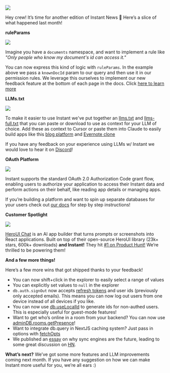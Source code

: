 ![](https://www.instantdb.com/img/emails/mar2025/s_DF8F10A9009F2A236BC7D07C4EC05DDA50E4FB82F40AA98593D3B98A1A7EA3DC_1730238267270_instant_header.png)

Hey crew! It’s time for another edition of Instant News 🙂 Here’s a slice of what happened last month!

**ruleParams**

![](https://www.instantdb.com/img/emails/mar2025/s_7B280E1A3BA8AB078D69579372DCD7F97D2F02F6D857FBABC05C42A70756AC62_1743727283805_image.png)

Imagine you have a `documents` namespace, and want to implement a rule like _"Only people who know my document's id can access it."_

You can now express this kind of logic with `ruleParams`. In the example above we pass a `knownDocId` param to our query and then use it in our permission rules. We leverage this ourselves to implement our new feedback feature at the bottom of each page in the docs. Click [here to learn more](https://www.instantdb.com/docs/permissions#rule-params)

**LLMs.txt**

![](https://www.instantdb.com/img/emails/mar2025/s_7B280E1A3BA8AB078D69579372DCD7F97D2F02F6D857FBABC05C42A70756AC62_1743788878099_image.png)

To make it easier to use Instant we've put together an [llms.txt](https://www.instantdb.com/llms.txt) and [llms-full.txt](https://www.instantdb.com/llms-full.txt) that you can paste or download to use as context for your LLM of choice. Add these as context to Cursor or paste them into Claude to easily build apps like this [blog platform](https://instant-llm-test.vercel.app/) and [Evernote clone](https://instant-evernote-clone.vercel.app/login)

If you have any feedback on your experience using LLMs w/ Instant we would love to hear it on [Discord](https://discord.com/invite/VU53p7uQcE)!

**OAuth Platform**

![](https://www.instantdb.com/img/emails/mar2025/s_7B280E1A3BA8AB078D69579372DCD7F97D2F02F6D857FBABC05C42A70756AC62_1743728983960_CleanShot+2025-04-03+at+18.09.332x.png)

Instant supports the standard OAuth 2.0 Authorization Code grant flow, enabling users to authorize your application to access their Instant data and perform actions on their behalf, like reading app details or managing apps.

If you’re building a platform and want to spin up separate databases for your users check out [our docs](https://www.instantdb.com/docs/auth/platform-oauth) for step by step instructions!

**Customer Spotlight**

![](https://www.instantdb.com/img/emails/mar2025/s_7B280E1A3BA8AB078D69579372DCD7F97D2F02F6D857FBABC05C42A70756AC62_1744060894895_instant_hero.jpeg)

[HeroUI Chat](https://heroui.chat/) is an AI app builder that turns prompts or screenshots into React applications. Built on top of their open-source HeroUI library (23k+ stars, 600k+ downloads) **and Instant!** They hit [#1 on Product Hunt!](https://www.producthunt.com/posts/heroui-chat) We’re thrilled to be powering them!

**And a few more things!**

Here’s a few more wins that got shipped thanks to your feedback!

- You can now shift+click in the explorer to easily select a range of values
- You can explicitly set values to `null` in the explorer
- `db.auth.signOut` now accepts [refresh tokens](https://www.instantdb.com/docs/backend#sign-out) and user ids (previously only accepted emails). This means you can now log out users from one device instead of all devices if you like.
- You can now use [db.useLocalId](https://www.instantdb.com/docs/patterns#making-local-ids) to generate ids for non-authed users. This is especially useful for guest-mode features!
- Want to get who’s online in a room from your backend? You can now use [adminDB.rooms.getPresence](https://www.instantdb.com/docs/backend#presence-in-the-backend)!
- Want to integrate db.query in NextJS caching system? Just pass in options with [fetchOpts](https://www.instantdb.com/docs/patterns#making-admin-queries-work-with-next-js-caching)
- We published an [essay](https://www.instantdb.com/essays/pg_upgrade) on why sync engines are the future, leading to some great discussion on [HN](https://news.ycombinator.com/item?id=43397640).

**What’s next?**
We’ve got some more features and LLM improvements coming next month. If you have any suggestion on how we can make Instant more useful for you, we’re all ears :)
